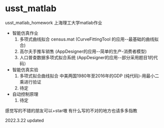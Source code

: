 # usst_matlab
usst_matlab_homework
上海理工大学matlab作业
- 智能仿真作业
  1. 多项式曲线拟合 census.mat (CurveFittingTool 的应用--最基础的曲线拟合)
  2. 高尔夫手推车销售  (AppDesigner的应用--简单的生产-消费者模型)
  3. 人口普查数据多项式拟合系统   (AppDesigner的应用--部分采用题目1的代码）
- 智能仿真实验
  1. 多项式拟合曲线拟合 中美两国1980年至2016年的GDP (纯代码)-用最小二乘进行验证
  2. 待定
- 自动控制原理
  1. 待定

感觉写的不错的朋友可以+star嗷
有什么写的不对的地方也请多多指教

2022.3.22 updated
